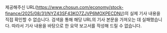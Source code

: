 제공해주신 URL(https://www.chosun.com/economy/stock-finance/2025/08/31/NYZ43SF43KO7ZJVP6MOXPECDNI/)의 실제 기사 내용을 직접 확인할 수 없습니다. 검색을 통해 해당 URL의 기사 본문을 가져오는 데 실패했습니다. 따라서 기사 내용을 바탕으로 한 요약 보고서를 작성해 드릴 수 없습니다.